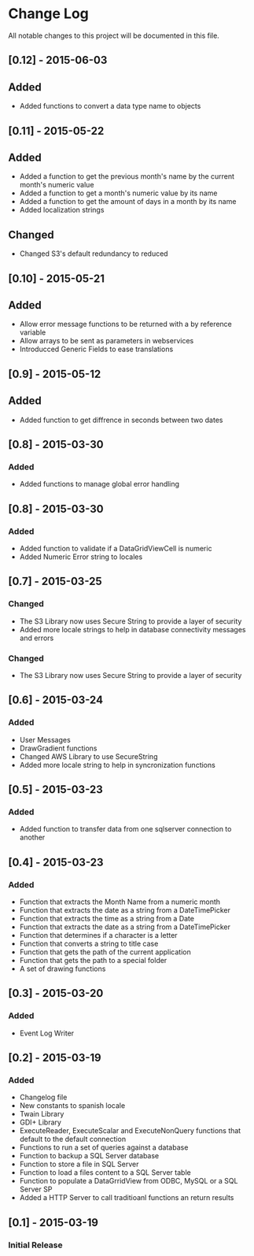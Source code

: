 ﻿# Change Log
All notable changes to this project will be documented in this file.

## [0.12] - 2015-06-03  
## Added 
 - Added functions to convert a data type name to objects

## [0.11] - 2015-05-22  
## Added 
 - Added a function to get the previous month's name by the current month's numeric value  
 - Added a function to get a month's numeric value by its name  
 - Added a function to get the amount of days in a month by its name  
 - Added localization strings

 ## Changed
  - Changed S3's default redundancy to reduced

## [0.10] - 2015-05-21
## Added 
 - Allow error message functions to be returned with a by reference variable
 - Allow arrays to be sent as parameters in webservices
 - Introducced Generic Fields to ease translations

## [0.9] - 2015-05-12
## Added
 - Added function to get diffrence in seconds between two dates  

## [0.8] - 2015-03-30  
### Added  
 - Added functions to manage global error handling  

## [0.8] - 2015-03-30  
### Added  
 - Added function to validate if a DataGridViewCell is numeric  
 - Added Numeric Error string to locales  

## [0.7] - 2015-03-25  
### Changed  
 - The S3 Library now uses Secure String to provide a layer of security
 - Added more locale strings to help in database connectivity messages and errors  

### Changed  
 - The S3 Library now uses Secure String to provide a layer of security

## [0.6] - 2015-03-24  
### Added  
 - User Messages  
 - DrawGradient functions
 - Changed AWS Library to use SecureString
 - Added more locale string to help in syncronization functions 

## [0.5] - 2015-03-23  
### Added  
 - Added function to transfer data from one sqlserver connection to another

## [0.4] - 2015-03-23  
### Added  
 - Function that extracts the Month Name from a numeric month  
 - Function that extracts the date as a string from a DateTimePicker  
 - Function that extracts the time as a string from a Date  
 - Function that extracts the date as a string from a DateTimePicker  
 - Function that determines if a character is a letter  
 - Function that converts a string to title case  
 - Function that gets the path of the current application  
 - Function that gets the path to a special folder  
 - A set of drawing functions  

## [0.3] - 2015-03-20
### Added
 - Event Log Writer

## [0.2] - 2015-03-19
### Added
- Changelog file
- New constants to spanish locale
- Twain Library
- GDI+ Library
- ExecuteReader, ExecuteScalar and ExecuteNonQuery functions that default to the default connection
- Functions to run a set of queries against a database
- Function to backup a SQL Server database
- Function to store a file in SQL Server
- Function to load a files content to a SQL Server table
- Function to populate a DataGrridView from ODBC, MySQL or a SQL Server SP
- Added a HTTP Server to call traditioanl functions an return results

## [0.1] - 2015-03-19
### Initial Release